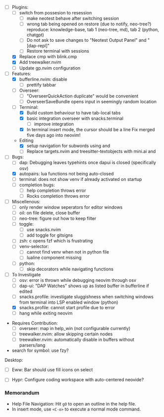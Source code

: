 
- [ ] Plugins:
    - [ ] switch from possesion to resession
        - [ ] make neotest behave after switching session
        - [ ] wrong tab being opened on restore (due to notify, neo-tree?)
            reproduce: knowledge-base, tab 1 (neo-tree, md), tab 2 (python, chatgpt)
        - [ ] Do not ask to save changes to "Neotest Output Panel" and "[dap-repl]"
        - [ ] Restore terminal with sessions
    - [x] Replace cmp with blink.cmp
    - [x] Add treewalker.nvim
    - [ ] Update gp.nvim configuration
- [ ] Features:
    - [x] bufferline.nvim: disable
        - [ ] prettify tabbar
    - [ ] Overseer:
        - [ ] "OverseerQuickAction duplicate" would be convenient
        - [ ] OverseerSaveBundle opens input in seemingly random location
    - [ ] Terminal:
        - [x] Build custom behaviour to have tab-local tabs
        - [x] basic integration overseer with snacks.terminal
            - [ ] improve integration
        - [x] In terminal insert mode, the cursor should be a line 
            Fix merged five days ago into neovim!
    - Editing
        - [x] setup navigation for subwords using <C-B> and <C-E>
        - [ ] Replace targets.nvim and treesitter-textobjects with mini.ai and
          <swap plugin>
- [ ] Bugs:
    - [ ] dap: Debugging leaves typehints once dapui is closed (specifically osv)
    - [x] autopairs: lua functions not being auto-closed
    - [ ] terminal: does not show venv if already activated on startup
    - [ ] completion bugs:
        - [ ] help completion throws error
        - [ ] Rocks completion throws error
- [ ] Miscellenous:
    - [ ] only render window seperators for editor windows
    - [ ] oil: on file delete, close buffer
    - [ ] neo-tree: figure out how to keep filter
    - [ ] toggle:
        - [ ] use snacks.nvim
        - [ ] add toggle for gitsigns
    - [ ] zsh: <esc>c opens fzf which is frustrating
    - [ ] venv-selector:
        - [ ] cannot find venv when not in python file
        - [ ] lualine component missing
    - [ ] python:
        - [ ] skip decorators while navigating functions

- [ ] To Investigate
    - [ ] osv: error is thrown while debugging neovim through osv
    - [ ] dap-ui: "DAP Watches" shows up as listed buffer in bufferline if edited
    - [ ] snacks.profile: investigate sluggishness when switching windows from
      terminal into LSP enabled window (python)
    - [x] snacks.profile: cannot start profile due to error
    - [ ] hang while exiting neovim
- Requires Contribution:
    - [ ] overseer: map <esc> in help_win (not configurable currently)
    - [ ] treewalker.nvim: allow skipping certain nodes
    - [ ] treewalker.nvim: automatically disable in buffers without parsers/lang

- search for symbol: use fzy?

Desktop:
- [ ] Eww: Bar should use fill icons on select
- [ ] Hypr: Configure coding workspace with auto-centered neovide?


### Memorandum
- Help File Navigation: Hit `gO` to open an outline in the help file.
- In insert mode, use `<C-o>` to execute a normal mode command.


